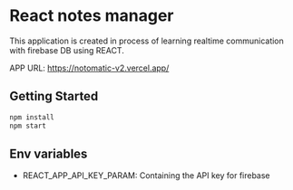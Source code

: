 # React notes manager

This application is created in process of learning realtime communication with firebase DB using REACT.

APP URL: https://notomatic-v2.vercel.app/

## Getting Started

```bash
npm install
npm start
```

## Env variables

- REACT_APP_API_KEY_PARAM: Containing the API key for firebase
